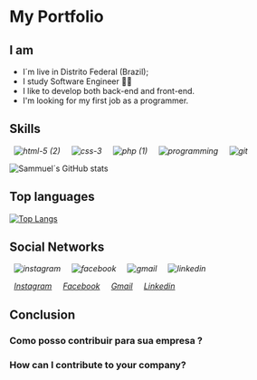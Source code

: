 
# My Portfolio

## I am

- I´m live in Distrito Federal (Brazil); 
- I study Software Engineer :technologist:
- I like to develop both back-end and front-end.
- I'm looking for my first job as a programmer. 


## Skills

_&nbsp;_ _![html-5 (2)](https://user-images.githubusercontent.com/86389730/147489885-7eadae0a-75a9-497f-afe1-24cdc2cee582.png)_ _&nbsp;_
_&nbsp;_ _![css-3](https://user-images.githubusercontent.com/86389730/147490034-d8c0b023-6bbe-4b48-b222-d1e9b4f1d397.png)_ _&nbsp;_ 
_&nbsp;_ _![php (1)](https://user-images.githubusercontent.com/86389730/147490190-1dac72ec-84ae-4f04-811b-38be127193aa.png)_ _&nbsp;_ 
_&nbsp;_ _![programming](https://user-images.githubusercontent.com/86389730/147491217-712bd162-07c1-4838-bb41-9e0e6ea98598.png)_ _&nbsp;_ 
_&nbsp;_ _![git](https://user-images.githubusercontent.com/86389730/147492736-a5b739a6-8e67-4285-89f1-dc51c2942426.png)_ _&nbsp;_

![Sammuel´s GitHub stats](https://github-readme-stats.vercel.app/api?username=Samm-Rod&show_icons=true&theme=radical)

## Top languages

[![Top Langs](https://github-readme-stats.vercel.app/api/top-langs/?username=Samm-Rod&langs_count=8)](https://github.com/Samm-Rod/github-readme-stats)

## Social Networks


_&nbsp;_ _![instagram](https://user-images.githubusercontent.com/86389730/147504657-02f8d9f7-d624-45c4-bb87-50110a38108f.png)_ _&nbsp;_
_&nbsp;_ _![facebook](https://user-images.githubusercontent.com/86389730/147504533-b469cddd-3d7b-46ba-97d6-7a14dfa35543.png)_ _&nbsp;_
_&nbsp;_ _![gmail](https://user-images.githubusercontent.com/86389730/147504603-a258b025-ec90-4b8f-a67e-b4e21e9b00b5.png)_ _&nbsp;_
_&nbsp;_ _![linkedin](https://user-images.githubusercontent.com/86389730/147504623-77653d58-179b-4a63-841c-5c22c126c504.png)_ _&nbsp;_

_&nbsp;_ _[Instagram](https://www.instagram.com/samm_rodi/)_ _&nbsp;_
_&nbsp;_ _[Facebook](https://www.facebook.com/profile.php?id=100074145374485)_ _&nbsp;_
_&nbsp;_ _[Gmail](https://mail.google.com/mail/u/0/?tab=rm&ogbl#inbox)_ _&nbsp;_
_&nbsp;_ _[Linkedin](https://www.linkedin.com/in/samuel-de-assis-366841202/)_ _&nbsp;_


## Conclusion
### Como posso contribuir para sua empresa ? 
### How can I contribute to your company?

